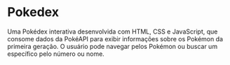 # Pokedex
Uma Pokédex interativa desenvolvida com HTML, CSS e JavaScript, que consome dados da PokéAPI para exibir informações sobre os Pokémon da primeira geração. O usuário pode navegar pelos Pokémon ou buscar um específico pelo número ou nome.
